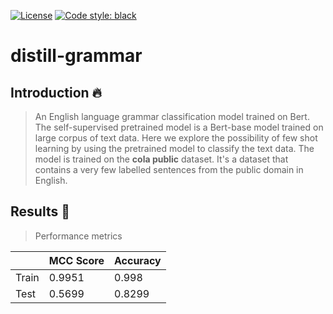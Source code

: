 [![License](https://img.shields.io/badge/License-Apache_2.0-blue.svg)](https://opensource.org/licenses/Apache-2.0)
[![Code style: black](https://img.shields.io/badge/code%20style-black-000000.svg)](https://github.com/ambv/black)

# distill-grammar

## Introduction 🔥

>An English language grammar classification model trained on Bert. The self-supervised pretrained model is a Bert-base model trained on large corpus of 
text data. Here we explore the possibility of few shot learning by using the pretrained model to classify the text data. The model is trained on the **cola public** dataset. It's a dataset that contains a very few labelled sentences from the public domain in English. 

## Results :man_dancing:

> Performance metrics

|          | MCC Score | Accuracy | 
| -------- | ------------- | ------------- |
| Train | 0.9951 | 0.998 | 
| Test| 0.5699 | 0.8299 | 

